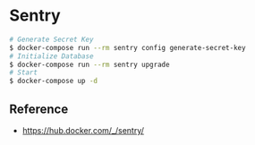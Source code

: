 # Sentry

```bash
# Generate Secret Key
$ docker-compose run --rm sentry config generate-secret-key
# Initialize Database
$ docker-compose run --rm sentry upgrade
# Start
$ docker-compose up -d
```

## Reference
- https://hub.docker.com/_/sentry/
